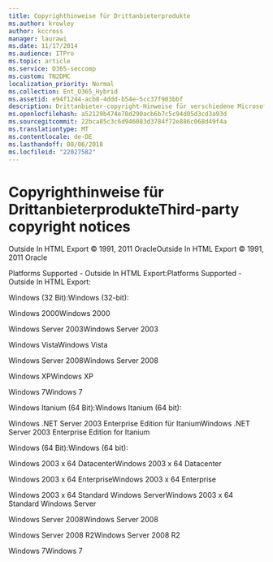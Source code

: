 ```yaml
---
title: Copyrighthinweise für Drittanbieterprodukte
ms.author: krowley
author: kccross
manager: laurawi
ms.date: 11/17/2014
ms.audience: ITPro
ms.topic: article
ms.service: O365-seccomp
ms.custom: TN2DMC
localization_priority: Normal
ms.collection: Ent_O365_Hybrid
ms.assetid: e94f1244-acb8-4ddd-b54e-5cc37f903bbf
description: Drittanbieter-copyright-Hinweise für verschiedene Microsoft-Angebote
ms.openlocfilehash: a52129b474e78d290acb6b7c5c94d05d3cd3a93d
ms.sourcegitcommit: 22bca85c3c6d946083d3784f72e886c068d49f4a
ms.translationtype: MT
ms.contentlocale: de-DE
ms.lasthandoff: 08/06/2018
ms.locfileid: "22027582"
---
```

# <a name="third-party-copyright-notices"></a><span data-ttu-id="a45bb-103">Copyrighthinweise für Drittanbieterprodukte</span><span class="sxs-lookup"><span data-stu-id="a45bb-103">Third-party copyright notices</span></span>

<span data-ttu-id="a45bb-104">Outside In HTML Export © 1991, 2011 Oracle</span><span class="sxs-lookup"><span data-stu-id="a45bb-104">Outside In HTML Export © 1991, 2011 Oracle</span></span>
  
<span data-ttu-id="a45bb-105">Platforms Supported - Outside In HTML Export:</span><span class="sxs-lookup"><span data-stu-id="a45bb-105">Platforms Supported - Outside In HTML Export:</span></span>
  
<span data-ttu-id="a45bb-106">Windows (32 Bit):</span><span class="sxs-lookup"><span data-stu-id="a45bb-106">Windows (32-bit):</span></span>
  
<span data-ttu-id="a45bb-107">Windows 2000</span><span class="sxs-lookup"><span data-stu-id="a45bb-107">Windows 2000</span></span>
  
<span data-ttu-id="a45bb-108">Windows Server 2003</span><span class="sxs-lookup"><span data-stu-id="a45bb-108">Windows Server 2003</span></span>
  
<span data-ttu-id="a45bb-109">Windows Vista</span><span class="sxs-lookup"><span data-stu-id="a45bb-109">Windows Vista</span></span>
  
<span data-ttu-id="a45bb-110">Windows Server 2008</span><span class="sxs-lookup"><span data-stu-id="a45bb-110">Windows Server 2008</span></span>
  
<span data-ttu-id="a45bb-111">Windows XP</span><span class="sxs-lookup"><span data-stu-id="a45bb-111">Windows XP</span></span>
  
<span data-ttu-id="a45bb-112">Windows 7</span><span class="sxs-lookup"><span data-stu-id="a45bb-112">Windows 7</span></span>
  
<span data-ttu-id="a45bb-113">Windows Itanium (64 Bit):</span><span class="sxs-lookup"><span data-stu-id="a45bb-113">Windows Itanium (64 bit):</span></span>
  
<span data-ttu-id="a45bb-114">Windows .NET Server 2003 Enterprise Edition für Itanium</span><span class="sxs-lookup"><span data-stu-id="a45bb-114">Windows .NET Server 2003 Enterprise Edition for Itanium</span></span>
  
<span data-ttu-id="a45bb-115">Windows (64 Bit):</span><span class="sxs-lookup"><span data-stu-id="a45bb-115">Windows (64 bit):</span></span>
  
<span data-ttu-id="a45bb-116">Windows 2003 x 64 Datacenter</span><span class="sxs-lookup"><span data-stu-id="a45bb-116">Windows 2003 x 64 Datacenter</span></span>
  
<span data-ttu-id="a45bb-117">Windows 2003 x 64 Enterprise</span><span class="sxs-lookup"><span data-stu-id="a45bb-117">Windows 2003 x 64 Enterprise</span></span>
  
<span data-ttu-id="a45bb-118">Windows 2003 x 64 Standard Windows Server</span><span class="sxs-lookup"><span data-stu-id="a45bb-118">Windows 2003 x 64 Standard Windows Server</span></span>
  
<span data-ttu-id="a45bb-119">Windows Server 2008</span><span class="sxs-lookup"><span data-stu-id="a45bb-119">Windows Server 2008</span></span>
  
<span data-ttu-id="a45bb-120">Windows Server 2008 R2</span><span class="sxs-lookup"><span data-stu-id="a45bb-120">Windows Server 2008 R2</span></span>
  
<span data-ttu-id="a45bb-121">Windows 7</span><span class="sxs-lookup"><span data-stu-id="a45bb-121">Windows 7</span></span>
  


